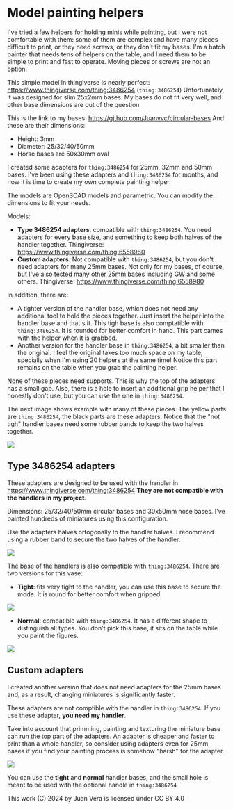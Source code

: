 # Model painting helpers

I've tried a few helpers for holding minis while painting, but I were not
comfortable with them: some of them are complex and have many pieces
difficult to print, or they need screws, or they don't fit my bases. I'm
a batch painter that needs tens of helpers on the table, and I need them
to be simple to print and fast to operate. Moving pieces or screws are
not an option.

This simple model in thingiverse is nearly perfect:
<https://www.thingiverse.com/thing:3486254> (`thing:3486254`)
Unfortunately, it was designed for slim 25x2mm bases. My bases do not fit
very well, and other base dimensions are out of the question

This is the link to my bases: <https://github.com/Juanvvc/circular-bases>
And these are their dimensions:

- Height: 3mm
- Diameter: 25/32/40/50mm
- Horse bases are 50x30mm oval

I created some adapters for `thing:3486254` for 25mm, 32mm and 50mm bases.
I've been using these adapters and `thing:3486254` for months, and now 
it is time to create my own complete painting helper.

The models are OpenSCAD models and parametric. You can modify the dimensions
to fit your needs.

Models:

- **Type 3486254 adapters**: compatible with `thing:3486254`. You need
  adapters for every base size, and something to keep both halves of the
  handler together. Thingiverse: <https://www.thingiverse.com/thing:6558960>
- **Custom adapters**: Not compatible with `thing:3486254`, but you
  don't need adapters for many 25mm bases. Not only for my bases, of course,
  but I've also tested many other 25mm bases including GW and some others.
  Thingiverse: <https://www.thingiverse.com/thing:6558980>

In addition, there are:

- A tighter version of the handler base, which does not need any
  additional tool to hold the pieces together. Just insert the helper
  into the handler base and that's it. This tigh base is also
  comptatible with `thing:3486254`. It is rounded for better
  comfort in hand. This part cames with the helper when it is grabbed.
- Another version for the handler base in `thing:3486254`, a bit smaller
  than the original.  I feel the original takes too much space on my
  table, specially when I'm using 20 helpers at the same time! Notice
  this part remains on the table when you grab the painting helper.

None of these pieces need supports. This is why the top of the adapters
has a small gap. Also, there is a hole to insert an additional grip
helper that I honestly don't use, but you can use the one in `thing:3486254`.

The next image shows example with many of these pieces. The yellow parts
are `thing:3486254`, the black parts are these adapters. Notice that the
"not tigh" handler bases need some rubber bands to keep the two halves
together.

![](example.jpg)

## Type 3486254 adapters

These adapters are designed to be used with the handler in
<https://www.thingiverse.com/thing:3486254> **They are not compatible with the
handlers in my project**.

Dimensions: 25/32/40/50mm circular bases and 30x50mm hose bases.
I've painted hundreds of miniatures using this configuration.

Use the adapters halves ortogonally to the handler halves. I recommend using a
rubber band to secure the two halves of the handler.

![](output/adapter_25mm_3486254.png)

The base of the handlers is also compatible with `thing:3486254`. There
are two versions for this vase:

- **Tight**: fits very tight to the handler, you can use this base to secure
  the mode. It is round for better comfort when gripped.

![](output/handler_base_tight.png)

- **Normal**: compatible with `thing:3486254`. It has a different shape to
  distinguish all types. You don't pick this base, it sits on the table
  while you paint the figures.

![](output/handler_base.png)


## Custom adapters

I created another version that does not need adapters for the 25mm bases and,
as a result, changing miniatures is significantly faster.

These adapters are not comptible with the handler in `thing:3486254`.
If you use these adapter, **you need my handler**.

Take into account that primming, painting and texturing the miniature base
can run the top part of the adapters. An adapter is cheaper and faster to print
than a whole handler, so consider using adapters even for 25mm bases if you
find your painting process is somehow "harsh" for the adapter.

![](output/handler.png)

You can use the **tight** and **normal** handler bases, and the small hole is
meant to be used with the optional handle in `thing:3486254`

This work (C) 2024 by Juan Vera is licensed under CC BY 4.0 
